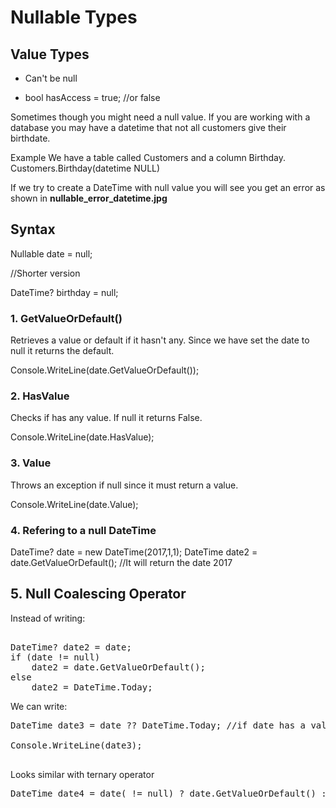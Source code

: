 # Nullable Types

## Value Types

- Can't be null

- bool hasAccess = true; //or false

Sometimes though you might need a null value. If you are working with a database you may have a datetime that not all customers
give their birthdate.

Example
	We have a table called Customers and a column Birthday.
	Customers.Birthday(datetime NULL)

If we try to create a DateTime with null value you will see you get an error as shown in **nullable_error_datetime.jpg**

## Syntax

Nullable<DateTime> date = null;

//Shorter version

DateTime? birthday = null;

### 1. GetValueOrDefault()

Retrieves a value or default if it hasn't any. Since we have set the date to null it returns the default.

Console.WriteLine(date.GetValueOrDefault());

### 2. HasValue

Checks if has any value. If null it returns False.

Console.WriteLine(date.HasValue);

### 3. Value

Throws an exception if null since it must return a value.

Console.WriteLine(date.Value);

### 4. Refering to a null DateTime

DateTime? date = new DateTime(2017,1,1);
DateTime date2 = date.GetValueOrDefault(); //It will return the date 2017


## 5. Null Coalescing Operator

Instead of writing:

<pre>

DateTime? date2 = date;
if (date != null)
    date2 = date.GetValueOrDefault();
else
    date2 = DateTime.Today;
</pre>
We can write:

<pre>
DateTime date3 = date ?? DateTime.Today; //if date has a value give it to date3 else date3 = Datetime.Today

Console.WriteLine(date3);

</pre>

Looks similar with ternary operator
<pre>
DateTime date4 = date( != null) ? date.GetValueOrDefault() : DateTime.Today;
</pre>

